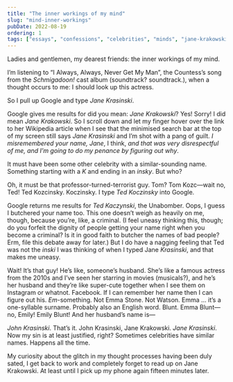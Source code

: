 ```yaml
---
title: "The inner workings of my mind"
slug: "mind-inner-workings"
pubDate: 2022-08-19
ordering: 1
tags: ["essays", "confessions", "celebrities", "minds", "jane-krakowski", "movies", "television"]
---
```


<span class="small-caps">Ladies and gentlemen, my dearest friends</span>: the inner workings of my mind.

I’m listening to “I Always, Always, Never Get My Man”, the Countess’s song from the _Schmigadoon!_ cast album (soundtrack? soundtrack.), when a thought occurs to me: I should look up this actress.

So I pull up Google and type _Jane Krasinski_.

Google gives me results for did you mean: _Jane Krakowski_? Yes! Sorry! I did mean _Jane Krakowski_. So I scroll down and let my finger hover over the link to her Wikipedia article when I see that the minimised search bar at the top of my screen still says _Jane Krasinski_ and I’m shot with a pang of guilt. _I misremembered your name, Jane_, I think, _and that was very disrespectful of me, and I’m going to do my penance by figuring out why_.

It must have been some other celebrity with a similar-sounding name. Something starting with a _K_ and ending in an _insky_. But who?

Oh, it must be that professor-turned-terrorist guy. Tom? Tom Kozc—wait no, Ted! Ted Kozcinsky. Koczinsky. I type _Ted Koczinsky_ into Google.

Google returns me results for _Ted Kaczynski_, the Unabomber. Oops, I guess I butchered your name too. This one doesn’t weigh as heavily on me, though, because you’re, like, a criminal. (I feel uneasy thinking this, though; do you forfeit the dignity of people getting your name right when you become a criminal? Is it in good faith to butcher the names of bad people? Erm, file this debate away for later.) But I do have a nagging feeling that Ted was not the _inski_ I was thinking of when I typed Jane _Krasinski_, and that makes me uneasy.

Wait! It’s that guy! He’s like, someone’s husband. She’s like a famous actress from the 2010s and I’ve seen her starring in movies (musicals?), and he’s her husband and they’re like super-cute together when I see them on Instagram or whatnot. Facebook. If I can remember her name then I can figure out his. _Em_-something. Not Emma Stone. Not Watson. Emma … it’s a one-syllable surname. Probably also an English word. Blunt. Emma Blunt—no, Emily! Emily Blunt! And her husband’s name is—

_John Krasinski_. That’s it. John Krasinski, Jane Krakowski. _Jane Krasinski_. Now my sin is at least justified, right? Sometimes celebrities have similar names. Happens all the time.

My curiosity about the glitch in my thought processes having been duly sated, I get back to work and completely forget to read up on Jane Krakowski. At least until I pick up my phone again fifteen minutes later.